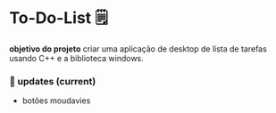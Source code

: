# To-Do-List 🗒

**objetivo do projeto** criar uma aplicação de desktop de lista de tarefas usando C++ e a biblioteca windows.

### 🔨 updates (current)

- botões moudavies
